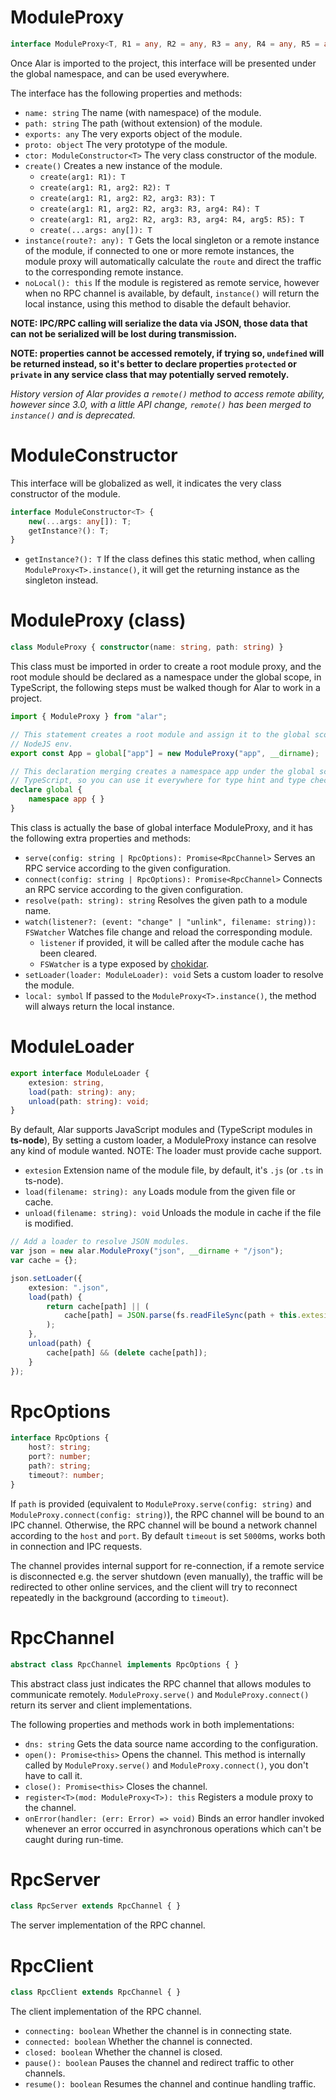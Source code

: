 # ModuleProxy

```typescript
interface ModuleProxy<T, R1 = any, R2 = any, R3 = any, R4 = any, R5 = any>
```

Once Alar is imported to the project, this interface will be presented under 
the global namespace, and can be used everywhere.

The interface has the following properties and methods:

- `name: string` The name (with namespace) of the module.
- `path: string` The path (without extension) of the module.
- `exports: any` The very exports object of the module.
- `proto: object` The very prototype of the module.
- `ctor: ModuleConstructor<T>` The very class constructor of the module.
- `create()` Creates a new instance of the module.
    - `create(arg1: R1): T`
    - `create(arg1: R1, arg2: R2): T`
    - `create(arg1: R1, arg2: R2, arg3: R3): T`
    - `create(arg1: R1, arg2: R2, arg3: R3, arg4: R4): T`
    - `create(arg1: R1, arg2: R2, arg3: R3, arg4: R4, arg5: R5): T`
    - `create(...args: any[]): T`
- `instance(route?: any): T` Gets the local singleton or a remote instance of 
    the module, if connected to one or more remote instances, the module proxy 
    will automatically calculate the `route` and direct the traffic to the 
    corresponding remote instance.
- `noLocal(): this` If the module is registered as remote service, however when 
    no RPC channel is available, by default, `instance()` will return the local 
    instance, using this method to disable the default behavior.

**NOTE: IPC/RPC calling will serialize the data via JSON, those data that can**
**not be serialized will be lost during transmission.**

**NOTE: properties cannot be accessed remotely, if trying so, `undefined` will**
**be returned instead, so it's better to declare properties `protected` or**
**`private` in any service class that may potentially served remotely.**

*History version of Alar provides a `remote()` method to access remote ability,*
*however since 3.0, with a little API change, `remote()` has been merged to*
*`instance()` and is deprecated.*

# ModuleConstructor

This interface will be globalized as well, it indicates the very class 
constructor of the module. 

```typescript
interface ModuleConstructor<T> {
    new(...args: any[]): T;
    getInstance?(): T;
}
```

- `getInstance?(): T` If the class defines this static method, when calling 
    `ModuleProxy<T>.instance()`, it will get the returning instance as the 
    singleton instead.

# ModuleProxy (class)

```typescript
class ModuleProxy { constructor(name: string, path: string) }
```

This class must be imported in order to create a root module proxy, and the root
module should be declared as a namespace under the global scope, in TypeScript,
the following steps must be walked though for Alar to work in a project.

```typescript
import { ModuleProxy } from "alar";

// This statement creates a root module and assign it to the global scope in 
// NodeJS env.
export const App = global["app"] = new ModuleProxy("app", __dirname);

// This declaration merging creates a namespace app under the global scope in
// TypeScript, so you can use it everywhere for type hint and type check.
declare global {
    namespace app { }
}
```

This class is actually the base of global interface ModuleProxy, and it has the 
following extra properties and methods:

- `serve(config: string | RpcOptions): Promise<RpcChannel>` Serves an RPC 
    service according to the given configuration.
- `connect(config: string | RpcOptions): Promise<RpcChannel>` Connects an RPC 
    service according to the given configuration.
- `resolve(path: string): string` Resolves the given path to a module name.
- `watch(listener?: (event: "change" | "unlink", filename: string)): FSWatcher` 
    Watches file change and reload the corresponding module.
    - `listener` if provided, it will be called after the module cache has been
        cleared.
    - `FSWatcher` is a type exposed by 
        [chokidar](https://github.com/paulmillr/chokidar).
- `setLoader(loader: ModuleLoader): void` Sets a custom loader to resolve the 
    module.
- `local: symbol` If passed to the `ModuleProxy<T>.instance()`, the method will 
    always return the local instance.

# ModuleLoader

```typescript
export interface ModuleLoader {
    extesion: string,
    load(path: string): any;
    unload(path: string): void;
}
```

By default, Alar supports JavaScript modules and (TypeScript modules in 
**ts-node**), By setting a custom loader, a ModuleProxy instance can resolve any
kind of module wanted. NOTE: The loader must provide cache support.

- `extesion` Extension name of the module file, by default, it's `.js` (or `.ts`
    in ts-node).
- `load(filename: string): any` Loads module from the given file or cache.
- `unload(filename: string): void` Unloads the module in cache if the file is 
    modified.

```typescript
// Add a loader to resolve JSON modules.
var json = new alar.ModuleProxy("json", __dirname + "/json");
var cache = {};

json.setLoader({
    extesion: ".json",
    load(path) {
        return cache[path] || (
            cache[path] = JSON.parse(fs.readFileSync(path + this.extesion, "utf8"))
        );
    },
    unload(path) {
        cache[path] && (delete cache[path]);
    }
});
```

# RpcOptions

```typescript
interface RpcOptions {
    host?: string;
    port?: number;
    path?: string;
    timeout?: number;
}
```

If `path` is provided (equivalent to `ModuleProxy.serve(config: string)` and 
`ModuleProxy.connect(config: string)`), the RPC channel will be bound to an IPC 
channel. Otherwise, the RPC channel will be bound a network channel according to
the `host` and `port`. By default `timeout` is set `5000`ms, works both in 
connection and IPC requests.

The channel provides internal support for re-connection, if a remote service is 
disconnected e.g. the server shutdown (even manually), the traffic will be 
redirected to other online services, and the client will try to reconnect 
repeatedly in the background (according to `timeout`).

# RpcChannel

```typescript
abstract class RpcChannel implements RpcOptions { }
```

This abstract class just indicates the RPC channel that allows modules to 
communicate remotely. `ModuleProxy.serve()` and `ModuleProxy.connect()` return 
its server and client implementations.

The following properties and methods work in both implementations:

- `dns: string` Gets the data source name according to the configuration.
- `open(): Promise<this>` Opens the channel. This method is internally called by
    `ModuleProxy.serve()` and `ModuleProxy.connect()`, you don't have to call it.
- `close(): Promise<this>` Closes the channel.
- `register<T>(mod: ModuleProxy<T>): this` Registers a module proxy to the 
    channel.
- `onError(handler: (err: Error) => void)` Binds an error handler invoked 
    whenever an error occurred in asynchronous operations which can't be caught
    during run-time.

# RpcServer

```typescript
class RpcServer extends RpcChannel { }
```

The server implementation of the RPC channel.

# RpcClient

```typescript
class RpcClient extends RpcChannel { }
```

The client implementation of the RPC channel.

- `connecting: boolean` Whether the channel is in connecting state.
- `connected: boolean` Whether the channel is connected.
- `closed: boolean` Whether the channel is closed.
- `pause(): boolean`  Pauses the channel and redirect traffic to other channels.
- `resume(): boolean` Resumes the channel and continue handling traffic.